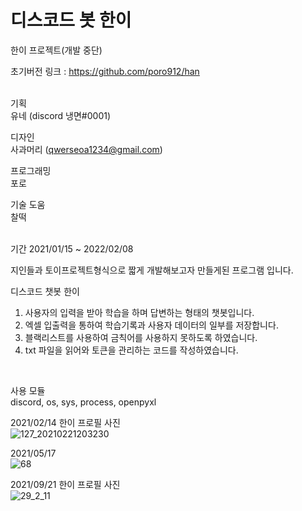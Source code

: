 # 디스코드 봇 한이

한이 프로젝트(개발 중단)<br/>

초기버전 링크 : https://github.com/poro912/han<br/>
<br/>

기획<br/>
유네 (discord  냉면#0001)<br/>

디자인<br/>
사과머리 (qwerseoa1234@gmail.com)<br/>

프로그래밍<br/>
포로<br/>

기술 도움<br/>
찰떡 <br/>
<br/>


기간 2021/01/15 ~ 2022/02/08
<br/>

지인들과 토이프로젝트형식으로 짧게 개발해보고자 만들게된 프로그램 입니다.<br>

디스코드 챗봇 한이<br/>
1. 사용자의 입력을 받아 학습을 하며 답변하는 형태의 챗봇입니다.<br/>
2. 엑셀 입출력을 통하여 학습기록과 사용자 데이터의 일부를 저장합니다.<br/>
3. 블랙리스트를 사용하여 금칙어를 사용하지 못하도록 하였습니다.<br/>
4. txt 파일을 읽어와 토큰을 관리하는 코드를 작성하였습니다.<br/>
<br/>

사용 모듈<br>
discord, os, sys, process, openpyxl<br>

2021/02/14 한이 프로필 사진<br>
![127_20210221203230](https://user-images.githubusercontent.com/40479447/153002067-ba0cc3f9-57de-44e8-8ec2-5328990ba166.png)
<br>

2021/05/17<br>
![68](https://user-images.githubusercontent.com/40479447/153006694-22f157bb-042c-40f7-8924-82f759e2480d.png)



2021/09/21 한이 프로필 사진<br>
![29_2_11](https://user-images.githubusercontent.com/40479447/153002327-1e7f19fc-8dbb-419f-be9e-fdbb6192ba08.png)
